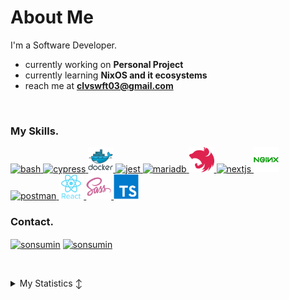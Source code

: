# About Me

I'm a Software Developer.

- currently working on **Personal Project**
- currently learning **NixOS and it ecosystems**
- reach me at **clvswft03@gmail.com**

&nbsp;

<h3 align="left">My Skills.</h3>
<p align="left"> <a href="https://www.gnu.org/software/bash/" target="_blank" rel="noreferrer"> <img src="https://www.vectorlogo.zone/logos/gnu_bash/gnu_bash-icon.svg" alt="bash" width="40" height="40"/> </a> <a href="https://www.cypress.io" target="_blank" rel="noreferrer"> <img src="https://raw.githubusercontent.com/simple-icons/simple-icons/6e46ec1fc23b60c8fd0d2f2ff46db82e16dbd75f/icons/cypress.svg" alt="cypress" width="40" height="40"/> </a> <a href="https://www.docker.com/" target="_blank" rel="noreferrer"> <img src="https://raw.githubusercontent.com/devicons/devicon/master/icons/docker/docker-original-wordmark.svg" alt="docker" width="40" height="40"/> </a> <a href="https://jestjs.io" target="_blank" rel="noreferrer"> <img src="https://www.vectorlogo.zone/logos/jestjsio/jestjsio-icon.svg" alt="jest" width="40" height="40"/> </a> <a href="https://mariadb.org/" target="_blank" rel="noreferrer"> <img src="https://www.vectorlogo.zone/logos/mariadb/mariadb-icon.svg" alt="mariadb" width="40" height="40"/> </a> <a href="https://nestjs.com/" target="_blank" rel="noreferrer"> <img src="https://raw.githubusercontent.com/devicons/devicon/master/icons/nestjs/nestjs-plain.svg" alt="nestjs" width="40" height="40"/> </a> <a href="https://nextjs.org/" target="_blank" rel="noreferrer"> <img src="https://cdn.worldvectorlogo.com/logos/nextjs-2.svg" alt="nextjs" width="40" height="40"/> </a> <a href="https://www.nginx.com" target="_blank" rel="noreferrer"> <img src="https://raw.githubusercontent.com/devicons/devicon/master/icons/nginx/nginx-original.svg" alt="nginx" width="40" height="40"/> </a> <a href="https://postman.com" target="_blank" rel="noreferrer"> <img src="https://www.vectorlogo.zone/logos/getpostman/getpostman-icon.svg" alt="postman" width="40" height="40"/> </a> <a href="https://reactjs.org/" target="_blank" rel="noreferrer"> <img src="https://raw.githubusercontent.com/devicons/devicon/master/icons/react/react-original-wordmark.svg" alt="react" width="40" height="40"/> </a> <a href="https://sass-lang.com" target="_blank" rel="noreferrer"> <img src="https://raw.githubusercontent.com/devicons/devicon/master/icons/sass/sass-original.svg" alt="sass" width="40" height="40"/> </a> <a href="https://www.typescriptlang.org/" target="_blank" rel="noreferrer"> <img src="https://raw.githubusercontent.com/devicons/devicon/master/icons/typescript/typescript-original.svg" alt="typescript" width="40" height="40"/> </a> </p>

<h3 align="left">Contact.</h3>
<p align="left"> <a href="https://linkedin.com/in/sonsumin" target="blank"><img align="center" src="https://raw.githubusercontent.com/rahuldkjain/github-profile-readme-generator/master/src/images/icons/Social/github.svg" alt="sonsumin" height="30" width="40" /></a> <a href="https://linkedin.com/in/sonsumin" target="blank"><img align="center" src="https://raw.githubusercontent.com/rahuldkjain/github-profile-readme-generator/master/src/images/icons/Social/linked-in-alt.svg" alt="sonsumin" height="30" width="40" /></a>
</p>

&nbsp;

<details>
 <summary>My Statistics ↕️</summary>

<!--START_SECTION:waka-->
![Code Time](http://img.shields.io/badge/Code%20Time-1%2C863%20hrs%208%20mins-blue)

![Profile Views](http://img.shields.io/badge/Profile%20Views-0-blue)

**🐱 My GitHub Data** 

> 📦 12.9 MB Used in GitHub's Storage 
 > 
> 🏆 401 Contributions in the Year 2024
 > 
> 💼 Opted to Hire
 > 
> 📜 576 Public Repositories 
 > 
> 🔑 154 Private Repositories 
 > 
**I'm a Night 🦉** 

```text
🌞 Morning                3458 commits        ██░░░░░░░░░░░░░░░░░░░░░░░   07.40 % 
🌆 Daytime                16630 commits       █████████░░░░░░░░░░░░░░░░   35.59 % 
🌃 Evening                17286 commits       █████████░░░░░░░░░░░░░░░░   36.99 % 
🌙 Night                  9353 commits        █████░░░░░░░░░░░░░░░░░░░░   20.02 % 
```
📅 **I'm Most Productive on Monday** 

```text
Monday                   8523 commits        █████░░░░░░░░░░░░░░░░░░░░   18.24 % 
Tuesday                  7998 commits        ████░░░░░░░░░░░░░░░░░░░░░   17.12 % 
Wednesday                7088 commits        ████░░░░░░░░░░░░░░░░░░░░░   15.17 % 
Thursday                 7071 commits        ████░░░░░░░░░░░░░░░░░░░░░   15.13 % 
Friday                   7119 commits        ████░░░░░░░░░░░░░░░░░░░░░   15.24 % 
Saturday                 4145 commits        ██░░░░░░░░░░░░░░░░░░░░░░░   08.87 % 
Sunday                   4783 commits        ███░░░░░░░░░░░░░░░░░░░░░░   10.24 % 
```


📊 **This Week I Spent My Time On** 

```text
🕑︎ Time Zone: Asia/Seoul

💬 Programming Languages: 
No Activity Tracked This Week

🔥 Editors: 
No Activity Tracked This Week

💻 Operating System: 
No Activity Tracked This Week
```

**I Mostly Code in JavaScript** 

```text
JavaScript               29 repos            █████░░░░░░░░░░░░░░░░░░░░   20.42 % 
Shell                    12 repos            ██░░░░░░░░░░░░░░░░░░░░░░░   08.45 % 
Nix                      7 repos             █░░░░░░░░░░░░░░░░░░░░░░░░   04.93 % 
Lua                      2 repos             ░░░░░░░░░░░░░░░░░░░░░░░░░   01.41 % 
AutoHotkey               1 repo              ░░░░░░░░░░░░░░░░░░░░░░░░░   00.70 % 
```



**Timeline**

![Lines of Code chart](https://raw.githubusercontent.com/testfailed/testfailed/main/assets/bar_graph.png)


 Last Updated on 25/07/2024 06:48:37 UTC
<!--END_SECTION:waka-->
</details>
